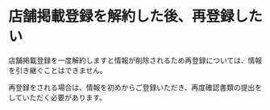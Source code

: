 # 店舗掲載登録を解約した後、再登録したい

店舗掲載登録を一度解約しますと情報が削除されるため再登録については、情報を引き継ぐことはできません。  

再登録をされる場合は、情報を初めからご登録いただき、再度確認書類の提出をしていただく必要があります。  